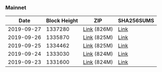 ### Mainnet

|    Date    | Block Height | ZIP | SHA256SUMS |
| ---------- | ------------ | --- | ---------- |
| 2019-09-27 | 1337280 | [Link](https://s3-ap-southeast-2.amazonaws.com/ion-bootstrap/mainnet/2019-09-27/bootstrap.dat.zip) (826M) | [Link](https://s3-ap-southeast-2.amazonaws.com/ion-bootstrap/mainnet/2019-09-27/SHA256SUMS) |
| 2019-09-26 | 1335870 | [Link](https://s3-ap-southeast-2.amazonaws.com/ion-bootstrap/mainnet/2019-09-26/bootstrap.dat.zip) (825M) | [Link](https://s3-ap-southeast-2.amazonaws.com/ion-bootstrap/mainnet/2019-09-26/SHA256SUMS) |
| 2019-09-25 | 1334462 | [Link](https://s3-ap-southeast-2.amazonaws.com/ion-bootstrap/mainnet/2019-09-25/bootstrap.dat.zip) (825M) | [Link](https://s3-ap-southeast-2.amazonaws.com/ion-bootstrap/mainnet/2019-09-25/SHA256SUMS) |
| 2019-09-24 | 1333030 | [Link](https://s3-ap-southeast-2.amazonaws.com/ion-bootstrap/mainnet/2019-09-24/bootstrap.dat.zip) (824M) | [Link](https://s3-ap-southeast-2.amazonaws.com/ion-bootstrap/mainnet/2019-09-24/SHA256SUMS) |
| 2019-09-23 | 1331600 | [Link](https://s3-ap-southeast-2.amazonaws.com/ion-bootstrap/mainnet/2019-09-23/bootstrap.dat.zip) (824M) | [Link](https://s3-ap-southeast-2.amazonaws.com/ion-bootstrap/mainnet/2019-09-23/SHA256SUMS) |
